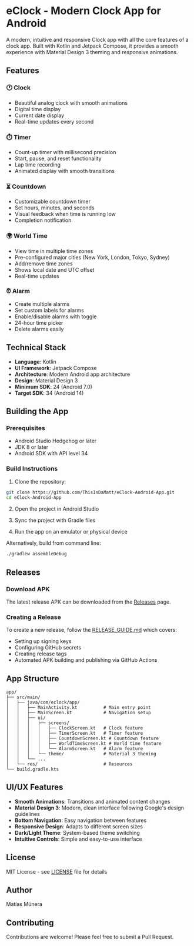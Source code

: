 # eClock - Modern Clock App for Android

A modern, intuitive and responsive Clock app with all the core features of a clock app. Built with Kotlin and Jetpack Compose, it provides a smooth experience with Material Design 3 theming and responsive animations.

## Features

### 🕐 Clock
- Beautiful analog clock with smooth animations
- Digital time display
- Current date display
- Real-time updates every second

### ⏱️ Timer
- Count-up timer with millisecond precision
- Start, pause, and reset functionality
- Lap time recording
- Animated display with smooth transitions

### ⏳ Countdown
- Customizable countdown timer
- Set hours, minutes, and seconds
- Visual feedback when time is running low
- Completion notification

### 🌍 World Time
- View time in multiple time zones
- Pre-configured major cities (New York, London, Tokyo, Sydney)
- Add/remove time zones
- Shows local date and UTC offset
- Real-time updates

### ⏰ Alarm
- Create multiple alarms
- Set custom labels for alarms
- Enable/disable alarms with toggle
- 24-hour time picker
- Delete alarms easily

## Technical Stack

- **Language**: Kotlin
- **UI Framework**: Jetpack Compose
- **Architecture**: Modern Android app architecture
- **Design**: Material Design 3
- **Minimum SDK**: 24 (Android 7.0)
- **Target SDK**: 34 (Android 14)

## Building the App

### Prerequisites
- Android Studio Hedgehog or later
- JDK 8 or later
- Android SDK with API level 34

### Build Instructions

1. Clone the repository:
```bash
git clone https://github.com/ThisIsDaMatt/eClock-Android-App.git
cd eClock-Android-App
```

2. Open the project in Android Studio

3. Sync the project with Gradle files

4. Run the app on an emulator or physical device

Alternatively, build from command line:
```bash
./gradlew assembleDebug
```

## Releases

### Download APK

The latest release APK can be downloaded from the [Releases](https://github.com/ThisIsDaMatt/eClock-Android-App/releases) page.

### Creating a Release

To create a new release, follow the [RELEASE_GUIDE.md](RELEASE_GUIDE.md) which covers:
- Setting up signing keys
- Configuring GitHub secrets
- Creating release tags
- Automated APK building and publishing via GitHub Actions

## App Structure

```
app/
├── src/main/
│   ├── java/com/eclock/app/
│   │   ├── MainActivity.kt          # Main entry point
│   │   ├── MainScreen.kt            # Navigation setup
│   │   ├── ui/
│   │   │   ├── screens/
│   │   │   │   ├── ClockScreen.kt   # Clock feature
│   │   │   │   ├── TimerScreen.kt   # Timer feature
│   │   │   │   ├── CountdownScreen.kt # Countdown feature
│   │   │   │   ├── WorldTimeScreen.kt # World time feature
│   │   │   │   └── AlarmScreen.kt   # Alarm feature
│   │   │   └── theme/               # Material 3 theming
│   │   └── ...
│   └── res/                         # Resources
└── build.gradle.kts
```

## UI/UX Features

- **Smooth Animations**: Transitions and animated content changes
- **Material Design 3**: Modern, clean interface following Google's design guidelines
- **Bottom Navigation**: Easy navigation between features
- **Responsive Design**: Adapts to different screen sizes
- **Dark/Light Theme**: System-based theme switching
- **Intuitive Controls**: Simple and easy-to-use interface

## License

MIT License - see [LICENSE](LICENSE) file for details

## Author

Matías Múnera

## Contributing

Contributions are welcome! Please feel free to submit a Pull Request.
